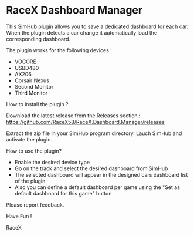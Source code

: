 # RaceX Dashboard Manager

This SimHub plugin allows you to save a dedicated dashboard for each car.
When the plugin detects a car change it automatically load the corresponding dashboard.

The plugin works for the following devices :

- VOCORE
- USBD480
- AX206
- Corsair Nexus
- Second Monitor
- Third Monitor

How to install the plugin ?

Download the latest release from the Releases section :
https://github.com/RaceX58/RaceX.Dashboard.Manager/releases

Extract the zip file in your SimHub program directory.
Lauch SimHub and activate the plugin.

How to use the plugin?

- Enable the desired device type
- Go on the track and select the desired dashboard from SimHub
- The selected dashboard will appear in the designed cars dashboard list of the plugin
- Also you can define a default dashboard per game using the "Set as default dashboard for this game" button

Please report feedback.

Have Fun !

RaceX
